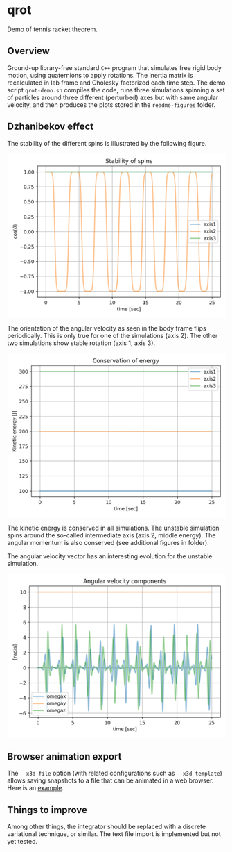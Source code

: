 # qrot
Demo of tennis racket theorem.

## Overview
Ground-up library-free standard `C++` program that simulates free rigid body motion, using quaternions to apply rotations. The inertia matrix is recalculated in lab frame and Cholesky factorized each time step. The demo script `qrot-demo.sh` compiles the code, runs three simulations spinning a set of particles around three different (perturbed) axes but with same angular velocity, and then produces the plots stored in the `readme-figures` folder.

## Dzhanibekov effect
The stability of the different spins is illustrated by the following figure.

![intermediate axis theorem](/readme-figures/qrot-plot-theta.png) 

The orientation of the angular velocity as seen in the body frame flips periodically. This is only true for one of the simulations (axis 2). The other two simulations show stable rotation (axis 1, axis 3).

![energy conservation](/readme-figures/qrot-plot-K.png)

The kinetic energy is conserved in all simulations. The unstable simulation spins around the so-called intermediate axis (axis 2, middle energy). The angular momentum is also conserved (see additional figures in folder).

The angular velocity vector has an interesting evolution for the unstable simulation.

![energy conservation](/readme-figures/qrot-plot-omega-axis2.png)

## Browser animation export
The `--x3d-file` option (with related configurations such as `--x3d-template`) allows saving snapshots to a file that can be animated in a web browser. Here is an [example](http://htmlpreview.github.io/?https://github.com/olofer/qrot/blob/main/x3dom-generated/qrot-anim.html).

## Things to improve
Among other things, the integrator should be replaced with a discrete variational technique, or similar. The text file import is implemented but not yet tested.

